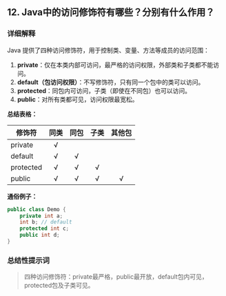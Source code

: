 ## 12. Java中的访问修饰符有哪些？分别有什么作用？

### 详细解释

Java 提供了四种访问修饰符，用于控制类、变量、方法等成员的访问范围：

1. **private**：仅在本类内部可访问，最严格的访问权限，外部类和子类都不能访问。
2. **default（包访问权限）**：不写修饰符，只有同一个包中的类可以访问。
3. **protected**：同包内可访问，子类（即使在不同包）也可以访问。
4. **public**：对所有类都可见，访问权限最宽松。

**总结表格：**

| 修饰符    | 同类 | 同包 | 子类 | 其他包 |
| --------- | :--: | :--: | :--: | :----: |
| private   |  √   |      |      |        |
| default   |  √   |  √   |      |        |
| protected |  √   |  √   |  √   |        |
| public    |  √   |  √   |  √   |   √    |

**通俗例子：**
```java
public class Demo {
    private int a;
    int b; // default
    protected int c;
    public int d;
}
```

### 总结性提示词

> 四种访问修饰符：private最严格，public最开放，default包内可见，protected包及子类可见。